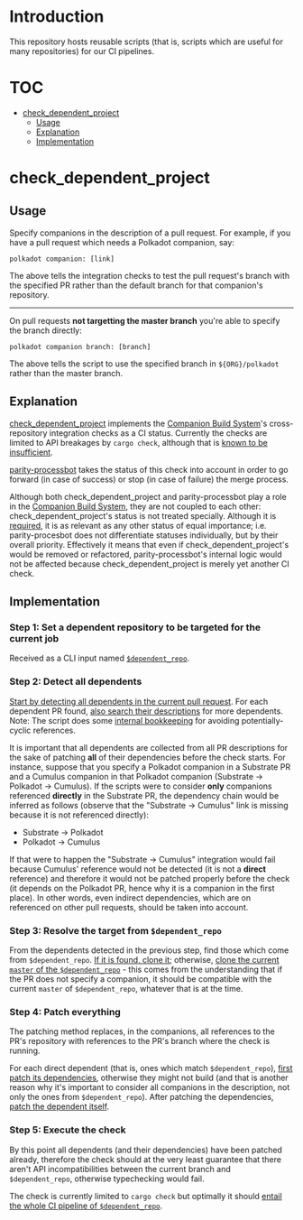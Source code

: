 # Introduction

This repository hosts reusable scripts (that is, scripts which are useful for
many repositories) for our CI pipelines.

# TOC

- [check_dependent_project](#check_dependent_project)
  - [Usage](#check_dependent_project-usage)
  - [Explanation](#check_dependent_project-explanation)
  - [Implementation](#check_dependent_project-implementation)

# check_dependent_project <a name="check_dependent_project"></a>

## Usage <a name="check_dependent_project-explanation"></a>

Specify companions in the description of a pull request. For example, if you
have a pull request which needs a Polkadot companion, say:

```
polkadot companion: [link]
```

The above tells the integration checks to test the pull request's branch with
the specified PR rather than the default branch for that companion's repository.

---

On pull requests **not targetting the master branch** you're able to specify the
branch directly:

```
polkadot companion branch: [branch]
```

The above tells the script to use the specified branch in `${ORG}/polkadot`
rather than the master branch.

## Explanation <a name="check_dependent_project-explanation"></a>

[check_dependent_project](./check_dependent_project.sh) implements the
[Companion Build System](https://github.com/paritytech/parity-processbot/issues/327)'s
cross-repository integration checks as a CI status. Currently the checks are
limited to API breakages by `cargo check`, although that is
[known to be insufficient](https://github.com/paritytech/ci_cd/issues/234).

[parity-processbot](https://github.com/paritytech/parity-processbot) takes the
status of this check into account in order to go forward (in case of success) or
stop (in case of failure) the merge process.

Although both check_dependent_project and parity-processbot play a role in the
[Companion Build System](https://github.com/paritytech/parity-processbot/issues/327),
they are not coupled to each other: check_dependent_project's status is not
treated specially. Although it is
[required](https://github.com/paritytech/parity-processbot#1-required), it is as
relevant as any other status of equal importance; i.e. parity-procesbot does not
differentiate statuses individually, but by their overall priority. Effectively
it means that even if check_dependent_project's would be removed or refactored,
parity-processbot's internal logic would not be affected because
check_dependent_project is merely yet another CI check.

## Implementation <a name="check_dependent_project-implementation"></a>

### Step 1: Set a dependent repository to be targeted for the current job

Received as a CLI input named
[`$dependent_repo`](https://github.com/paritytech/pipeline-scripts/blob/f84c9cc35a2db11b1b77c21ff9a49f47ec31b298/check_dependent_project.sh#L36).

### Step 2: Detect all dependents

[Start by detecting all dependents in the current pull request](https://github.com/paritytech/pipeline-scripts/blob/f84c9cc35a2db11b1b77c21ff9a49f47ec31b298/check_dependent_project.sh#L385-L388).
For each dependent PR found,
[also search their descriptions](https://github.com/paritytech/pipeline-scripts/blob/f84c9cc35a2db11b1b77c21ff9a49f47ec31b298/check_dependent_project.sh#L277)
for more dependents. Note: The script does some
[internal bookkeeping](https://github.com/paritytech/pipeline-scripts/blob/f84c9cc35a2db11b1b77c21ff9a49f47ec31b298/check_dependent_project.sh#L203)
for avoiding potentially-cyclic references.

It is important that all dependents are collected from all PR descriptions for
the sake of patching **all** of their dependencies before the check starts. For
instance, suppose that you specify a Polkadot companion in a Substrate PR and a
Cumulus companion in that Polkadot companion (Substrate -> Polkadot -> Cumulus).
If the scripts were to consider **only** companions referenced **directly** in
the Substrate PR, the dependency chain would be inferred as follows (observe
that the "Substrate -> Cumulus" link is missing because it is not referenced
directly):

- Substrate -> Polkadot
- Polkadot -> Cumulus

If that were to happen the "Substrate -> Cumulus" integration would fail because
Cumulus' reference would not be detected (it is not a **direct** reference) and
therefore it would not be patched properly before the check (it depends on the
Polkadot PR, hence why it is a companion in the first place). In other words,
even indirect dependencies, which are on referenced on other pull requests,
should be taken into account.

### Step 3: Resolve the target from `$dependent_repo`

From the dependents detected in the previous step, find those which come from
`$dependent_repo`.
[If it is found, clone it](https://github.com/paritytech/pipeline-scripts/blob/f84c9cc35a2db11b1b77c21ff9a49f47ec31b298/check_dependent_project.sh#L250);
otherwise,
[clone the current `master` of the `$dependent_repo`](https://github.com/paritytech/pipeline-scripts/blob/f84c9cc35a2db11b1b77c21ff9a49f47ec31b298/check_dependent_project.sh#L392) -
this comes from the understanding that if the PR does not specify a companion,
it should be compatible with the current `master` of `$dependent_repo`, whatever
that is at the time.

### Step 4: Patch everything

The patching method replaces, in the companions, all references to the PR's
repository with references to the PR's branch where the check is running.

For each direct dependent (that is, ones which match `$dependent_repo`),
[first patch its dependencies](https://github.com/paritytech/pipeline-scripts/blob/f84c9cc35a2db11b1b77c21ff9a49f47ec31b298/check_dependent_project.sh#L339),
otherwise they might not build (and that is another reason why it's important to
consider all companions in the description, not only the ones from
`$dependent_repo`). After patching the dependencies,
[patch the dependent itself](https://github.com/paritytech/pipeline-scripts/blob/f84c9cc35a2db11b1b77c21ff9a49f47ec31b298/check_dependent_project.sh#L353).

### Step 5: Execute the check

By this point all dependents (and their dependencies) have been patched already,
therefore the check should at the very least guarantee that there aren't API
incompatibilities between the current branch and `$dependent_repo`, otherwise
typechecking would fail.

The check is currently limited to `cargo check` but optimally it should
[entail the whole CI pipeline of `$dependent_repo`](https://github.com/paritytech/ci_cd/issues/234).
